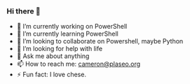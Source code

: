 ### Hi there 👋
- 🔭 I’m currently working on PowerShell
- 🌱 I’m currently learning PowerShell
- 👯 I’m looking to collaborate on Powershell, maybe Python
- 🤔 I’m looking for help with life
- 💬 Ask me about anything
- 📫 How to reach me: cameron@plaseo.org  
- ⚡ Fun fact: I love chese. 
<!--
**purplecam/purplecam** is a ✨ _special_ ✨ repository because its `README.md` (this file) appears on your GitHub profile.

Here are some ideas to get you started:


-->
